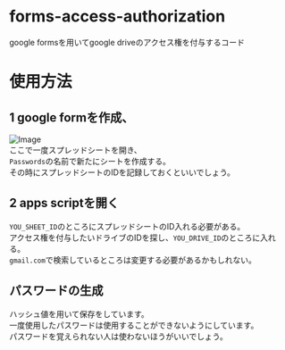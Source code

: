 # forms-access-authorization
google formsを用いてgoogle driveのアクセス権を付与するコード

# 使用方法
## 1 google formを作成、  
![Image](https://github.com/user-attachments/assets/eff10a51-70aa-46f9-a19a-8efed43f6b1d)  
ここで一度スプレッドシートを開き、  
```Passwords```の名前で新たにシートを作成する。  
その時にスプレッドシートのIDを記録しておくといいでしょう。
## 2 apps scriptを開く
```YOU_SHEET_ID```のところにスプレッドシートのID入れる必要がある。  
アクセス権を付与したいドライブのIDを探し、```YOU_DRIVE_ID```のところに入れる。  
```gmail.com```で検索しているところは変更する必要があるかもしれない。  

## パスワードの生成
ハッシュ値を用いて保存をしています。  
一度使用したパスワードは使用することができないようにしています。  
パスワードを覚えられない人は使わないほうがいいでしょう。  


